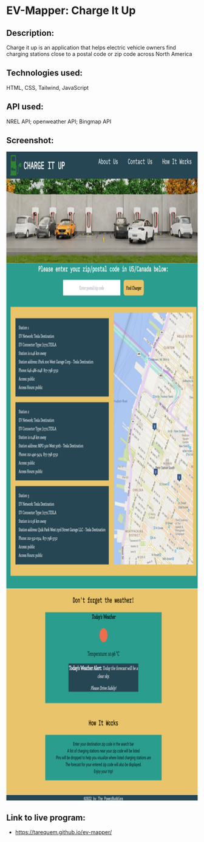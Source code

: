 # EV-Mapper: Charge It Up

## Description: 
Charge it up is an application that helps electric vehicle owners find charging stations close to a postal code or zip code across North America

## Technologies used: 
HTML, CSS, Tailwind, JavaScript

## API used:
NREL API; openweather API; Bingmap API

## Screenshot:
<img src=".\assets\screenshot.png" alt="webpage screenshot" width ="876" height="1710"/>

## Link to live program:
* https://tarequem.github.io/ev-mapper/
